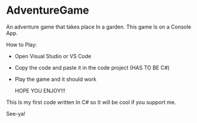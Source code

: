 # AdventureGame
An adventure game that takes place In a garden.
This game Is on a Console App.

How to Play:
- Open Visual Studio or VS Code
- Copy the code and paste it in the code project (HAS TO BE C#)
- Play the game and it should work

  HOPE YOU ENJOY!!!

This Is my first code written In C# so It will be cool if you support me.

See-ya!
